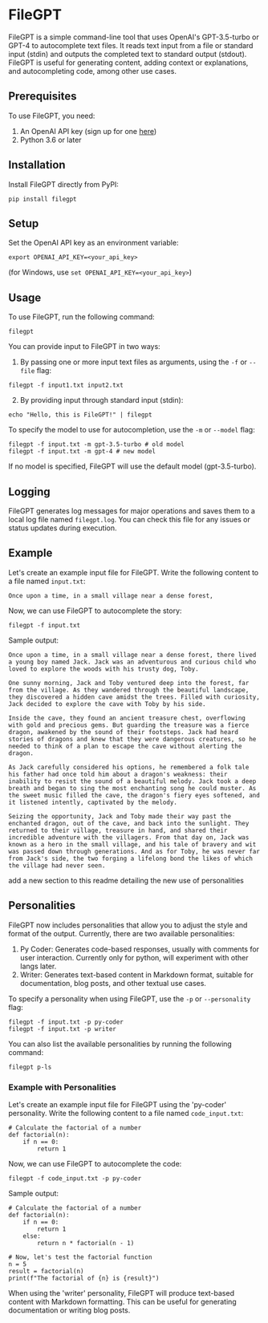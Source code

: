 # FileGPT

FileGPT is a simple command-line tool that uses OpenAI's GPT-3.5-turbo or GPT-4 to autocomplete text files. It reads text input from a file or standard input (stdin) and outputs the completed text to standard output (stdout). FileGPT is useful for generating content, adding context or explanations, and autocompleting code, among other use cases.

## Prerequisites

To use FileGPT, you need:

1. An OpenAI API key (sign up for one [here](https://platform.openai.com))
2. Python 3.6 or later

## Installation

Install FileGPT directly from PyPI:

```
pip install filegpt
```

## Setup

Set the OpenAI API key as an environment variable:

```
export OPENAI_API_KEY=<your_api_key>
```

(for Windows, use `set OPENAI_API_KEY=<your_api_key>`)

## Usage

To use FileGPT, run the following command:

```
filegpt
```

You can provide input to FileGPT in two ways:

1. By passing one or more input text files as arguments, using the `-f` or `--file` flag:

```
filegpt -f input1.txt input2.txt
```

2. By providing input through standard input (stdin):

```
echo "Hello, this is FileGPT!" | filegpt
```

To specify the model to use for autocompletion, use the `-m` or `--model` flag:

```
filegpt -f input.txt -m gpt-3.5-turbo # old model
filegpt -f input.txt -m gpt-4 # new model
```

If no model is specified, FileGPT will use the default model (gpt-3.5-turbo).

## Logging

FileGPT generates log messages for major operations and saves them to a local log file named `filegpt.log`. You can check this file for any issues or status updates during execution.

## Example

Let's create an example input file for FileGPT. Write the following content to a file named `input.txt`:

```
Once upon a time, in a small village near a dense forest,
```

Now, we can use FileGPT to autocomplete the story:

```
filegpt -f input.txt
```

Sample output:

```
Once upon a time, in a small village near a dense forest, there lived a young boy named Jack. Jack was an adventurous and curious child who loved to explore the woods with his trusty dog, Toby.

One sunny morning, Jack and Toby ventured deep into the forest, far from the village. As they wandered through the beautiful landscape, they discovered a hidden cave amidst the trees. Filled with curiosity, Jack decided to explore the cave with Toby by his side.

Inside the cave, they found an ancient treasure chest, overflowing with gold and precious gems. But guarding the treasure was a fierce dragon, awakened by the sound of their footsteps. Jack had heard stories of dragons and knew that they were dangerous creatures, so he needed to think of a plan to escape the cave without alerting the dragon.

As Jack carefully considered his options, he remembered a folk tale his father had once told him about a dragon's weakness: their inability to resist the sound of a beautiful melody. Jack took a deep breath and began to sing the most enchanting song he could muster. As the sweet music filled the cave, the dragon's fiery eyes softened, and it listened intently, captivated by the melody.

Seizing the opportunity, Jack and Toby made their way past the enchanted dragon, out of the cave, and back into the sunlight. They returned to their village, treasure in hand, and shared their incredible adventure with the villagers. From that day on, Jack was known as a hero in the small village, and his tale of bravery and wit was passed down through generations. And as for Toby, he was never far from Jack's side, the two forging a lifelong bond the likes of which the village had never seen.
```

add a new section to this readme detailing the new use of personalities

## Personalities

FileGPT now includes personalities that allow you to adjust the style and format of the output. Currently, there are two available personalities:

1. Py Coder: Generates code-based responses, usually with comments for user interaction. Currently only for python, will experiment with other langs later.
2. Writer: Generates text-based content in Markdown format, suitable for documentation, blog posts, and other textual use cases.

To specify a personality when using FileGPT, use the `-p` or `--personality` flag:

```
filegpt -f input.txt -p py-coder
filegpt -f input.txt -p writer
```

You can also list the available personalities by running the following command:

```
filegpt p-ls
```

### Example with Personalities

Let's create an example input file for FileGPT using the 'py-coder' personality. Write the following content to a file named `code_input.txt`:

```
# Calculate the factorial of a number
def factorial(n):
    if n == 0:
        return 1
```

Now, we can use FileGPT to autocomplete the code:

```
filegpt -f code_input.txt -p py-coder
```

Sample output:

```
# Calculate the factorial of a number
def factorial(n):
    if n == 0:
        return 1
    else:
        return n * factorial(n - 1)

# Now, let's test the factorial function
n = 5
result = factorial(n)
print(f"The factorial of {n} is {result}")
```

When using the 'writer' personality, FileGPT will produce text-based content with Markdown formatting. This can be useful for generating documentation or writing blog posts.